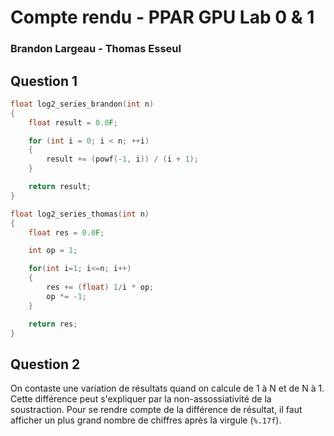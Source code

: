 # Compte rendu - PPAR GPU Lab 0 & 1

### Brandon Largeau - Thomas Esseul

## Question 1

```C
float log2_series_brandon(int n)
{
    float result = 0.0F;

    for (int i = 0; i < n; ++i)
    {
        result += (powf(-1, i)) / (i + 1);
    }

    return result;
}

float log2_series_thomas(int n)
{
    float res = 0.0F;

    int op = 1;

    for(int i=1; i<=n; i++)
    {
        res += (float) 1/i * op;
        op *= -1;
    }

    return res;
}
```

## Question 2

On contaste une variation de résultats quand on calcule de 1 à N et de N à 1. Cette différence peut s'expliquer par la non-assossiativité de la soustraction. Pour se rendre compte de la différence de résultat, il faut afficher un plus grand nombre de chiffres après la virgule (`%.17f`).
